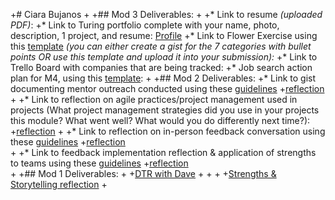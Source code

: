 +# Ciara Bujanos
+
+## Mod 3 Deliverables:
+
+* Link to resume *(uploaded PDF)*: 
+* Link to Turing portfolio complete with your name, photo, description, 1 project, and resume: [Profile](https://www.turing.io/alumni/ciara-bujanos)
+* Link to Flower Exercise using this [template](https://github.com/turingschool/career-development-curriculum/blob/master/files/Career%20Unit%20-%20The%20Flower%20Diagram.pdf) *(you can either create a gist for the 7 categories with bullet points OR use this template and upload it into your submission):*
+* Link to Trello Board with companies that are being tracked: 
+* Job search action plan for M4, using this [template](https://github.com/turingschool/career-development-curriculum/blob/master/module_three/mod_4_action_plan_template.md):
+
+## Mod 2 Deliverables:
+* Link to gist documenting mentor outreach conducted using these [guidelines](https://github.com/turingschool/career-development-curriculum/blob/master/module_two/cold_outreach_i_guidelines.md)
+[reflection](https://gist.github.com/buji405/190f40e1c7d795b8db1a5c83211825db)
+
+* Link to reflection on agile practices/project management used in projects (What project management strategies did you use in your projects this module? What went well? What would you do differently next time?):
+[reflection](https://gist.github.com/buji405/a895e85bc0ecc51ce7f87934d850e7be)
+
+* Link to reflection on in-person feedback conversation using these [guidelines](https://github.com/turingschool/career-development-curriculum/blob/master/module_two/feedback_conversation_reflection_guidelines.md)
+[reflection](https://gist.github.com/buji405/f0b2644b1cbdd222e1a078238a2249fd)  
+
+* Link to feedback implementation reflection & application of strengths to teams using these [guidelines](https://github.com/turingschool/career-development-curriculum/blob/master/module_two/feedback_implementation_strengths_reflection.md)
+[reflection](https://gist.github.com/buji405/7167b543708b0b29384b5a8808f37146)  
+
+## Mod 1 Deliverables:
+
+[DTR with Dave](https://gist.github.com/dstock48/0ded0b721e1ae3544b5f1dcbb1218173)
+
+
+
+[Strengths & Storytelling reflection](https://gist.github.com/buji405/82dff119c11dc369634cc277e18d33c7)
+
